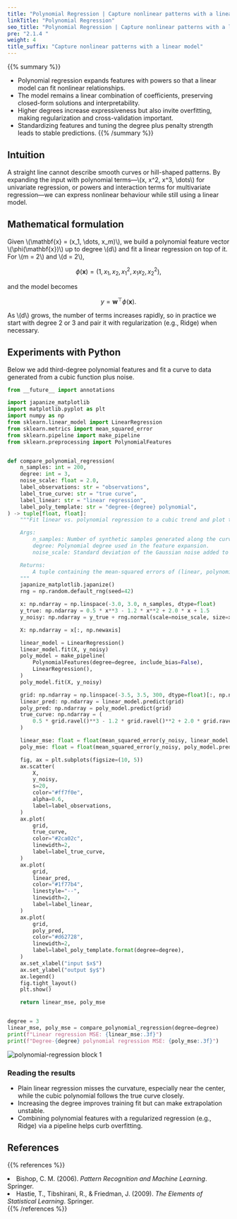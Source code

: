 ```yaml
---
title: "Polynomial Regression | Capture nonlinear patterns with a linear model"
linkTitle: "Polynomial Regression"
seo_title: "Polynomial Regression | Capture nonlinear patterns with a linear model"
pre: "2.1.4 "
weight: 4
title_suffix: "Capture nonlinear patterns with a linear model"
---
```


{{% summary %}}
- Polynomial regression expands features with powers so that a linear model can fit nonlinear relationships.
- The model remains a linear combination of coefficients, preserving closed-form solutions and interpretability.
- Higher degrees increase expressiveness but also invite overfitting, making regularization and cross-validation important.
- Standardizing features and tuning the degree plus penalty strength leads to stable predictions.
{{% /summary %}}

## Intuition
A straight line cannot describe smooth curves or hill-shaped patterns. By expanding the input with polynomial terms—\\(x, x^2, x^3, \dots\\) for univariate regression, or powers and interaction terms for multivariate regression—we can express nonlinear behaviour while still using a linear model.

## Mathematical formulation
Given \\(\mathbf{x} = (x_1, \dots, x_m)\\), we build a polynomial feature vector \\(\phi(\mathbf{x})\\) up to degree \\(d\\) and fit a linear regression on top of it. For \\(m = 2\\) and \\(d = 2\\),

$$
\phi(\mathbf{x}) = (1, x_1, x_2, x_1^2, x_1 x_2, x_2^2),
$$

and the model becomes

$$
y = \mathbf{w}^\top \phi(\mathbf{x}).
$$

As \\(d\\) grows, the number of terms increases rapidly, so in practice we start with degree 2 or 3 and pair it with regularization (e.g., Ridge) when necessary.

## Experiments with Python
Below we add third-degree polynomial features and fit a curve to data generated from a cubic function plus noise.

```python
from __future__ import annotations

import japanize_matplotlib
import matplotlib.pyplot as plt
import numpy as np
from sklearn.linear_model import LinearRegression
from sklearn.metrics import mean_squared_error
from sklearn.pipeline import make_pipeline
from sklearn.preprocessing import PolynomialFeatures


def compare_polynomial_regression(
    n_samples: int = 200,
    degree: int = 3,
    noise_scale: float = 2.0,
    label_observations: str = "observations",
    label_true_curve: str = "true curve",
    label_linear: str = "linear regression",
    label_poly_template: str = "degree-{degree} polynomial",
) -> tuple[float, float]:
    """Fit linear vs. polynomial regression to a cubic trend and plot the results.

    Args:
        n_samples: Number of synthetic samples generated along the curve.
        degree: Polynomial degree used in the feature expansion.
        noise_scale: Standard deviation of the Gaussian noise added to targets.

    Returns:
        A tuple containing the mean-squared errors of (linear, polynomial) models.
    """
    japanize_matplotlib.japanize()
    rng = np.random.default_rng(seed=42)

    x: np.ndarray = np.linspace(-3.0, 3.0, n_samples, dtype=float)
    y_true: np.ndarray = 0.5 * x**3 - 1.2 * x**2 + 2.0 * x + 1.5
    y_noisy: np.ndarray = y_true + rng.normal(scale=noise_scale, size=x.shape)

    X: np.ndarray = x[:, np.newaxis]

    linear_model = LinearRegression()
    linear_model.fit(X, y_noisy)
    poly_model = make_pipeline(
        PolynomialFeatures(degree=degree, include_bias=False),
        LinearRegression(),
    )
    poly_model.fit(X, y_noisy)

    grid: np.ndarray = np.linspace(-3.5, 3.5, 300, dtype=float)[:, np.newaxis]
    linear_pred: np.ndarray = linear_model.predict(grid)
    poly_pred: np.ndarray = poly_model.predict(grid)
    true_curve: np.ndarray = (
        0.5 * grid.ravel()**3 - 1.2 * grid.ravel()**2 + 2.0 * grid.ravel() + 1.5
    )

    linear_mse: float = float(mean_squared_error(y_noisy, linear_model.predict(X)))
    poly_mse: float = float(mean_squared_error(y_noisy, poly_model.predict(X)))

    fig, ax = plt.subplots(figsize=(10, 5))
    ax.scatter(
        X,
        y_noisy,
        s=20,
        color="#ff7f0e",
        alpha=0.6,
        label=label_observations,
    )
    ax.plot(
        grid,
        true_curve,
        color="#2ca02c",
        linewidth=2,
        label=label_true_curve,
    )
    ax.plot(
        grid,
        linear_pred,
        color="#1f77b4",
        linestyle="--",
        linewidth=2,
        label=label_linear,
    )
    ax.plot(
        grid,
        poly_pred,
        color="#d62728",
        linewidth=2,
        label=label_poly_template.format(degree=degree),
    )
    ax.set_xlabel("input $x$")
    ax.set_ylabel("output $y$")
    ax.legend()
    fig.tight_layout()
    plt.show()

    return linear_mse, poly_mse


degree = 3
linear_mse, poly_mse = compare_polynomial_regression(degree=degree)
print(f"Linear regression MSE: {linear_mse:.3f}")
print(f"Degree-{degree} polynomial regression MSE: {poly_mse:.3f}")

```

![polynomial-regression block 1](/images/basic/regression/polynomial-regression_block01_en.png)

### Reading the results
- Plain linear regression misses the curvature, especially near the center, while the cubic polynomial follows the true curve closely.
- Increasing the degree improves training fit but can make extrapolation unstable.
- Combining polynomial features with a regularized regression (e.g., Ridge) via a pipeline helps curb overfitting.

## References
{{% references %}}
<li>Bishop, C. M. (2006). <i>Pattern Recognition and Machine Learning</i>. Springer.</li>
<li>Hastie, T., Tibshirani, R., &amp; Friedman, J. (2009). <i>The Elements of Statistical Learning</i>. Springer.</li>
{{% /references %}}
